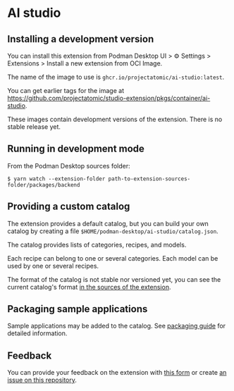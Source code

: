 # AI studio

## Installing a development version

You can install this extension from Podman Desktop UI > ⚙ Settings > Extensions > Install a new extension from OCI Image.

The name of the image to use is `ghcr.io/projectatomic/ai-studio:latest`.

You can get earlier tags for the image at https://github.com/projectatomic/studio-extension/pkgs/container/ai-studio.

These images contain development versions of the extension. There is no stable release yet.

## Running in development mode

From the Podman Desktop sources folder:

```
$ yarn watch --extension-folder path-to-extension-sources-folder/packages/backend
```

## Providing a custom catalog

The extension provides a default catalog, but you can build your own catalog by creating a file `$HOME/podman-desktop/ai-studio/catalog.json`.
 
The catalog provides lists of categories, recipes, and models.

Each recipe can belong to one or several categories. Each model can be used by one or several recipes.

The format of the catalog is not stable nor versioned yet, you can see the current catalog's format [in the sources of the extension](https://github.com/projectatomic/studio-extension/blob/main/packages/backend/src/ai.json).

## Packaging sample applications

Sample applications may be added to the catalog. See [packaging guide](PACKAGING-GUIDE.md) for detailed information.

## Feedback

You can provide your feedback on the extension with [this form](https://forms.gle/tctQ4RtZSiMyQr3R8) or create [an issue on this repository](https://github.com/projectatomic/studio-extension/issues).
